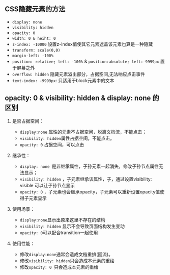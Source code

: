 
## CSS隐藏元素的方法
* `display: none`
* `visibility: hidden`
* `opacity: 0`
* `width: 0 & heiht: 0`
* `z-index: -10000` 设置z-index值使其它元素遮盖该元素也算是一种隐藏
* `transform: scale(0,0)`
* `margin-left: -100%`
* `position: relative; left: -100%` & `position:absolute; left:-9999px` 置于屏幕之外
* `overflow: hidden`  隐藏元素溢出部分，占据空间,无法响应点击事件
* `text-index: -9999px`: 只适用于block元素中的文本

## opacity: 0 & visibility: hidden & display: none 的区别
1. 是否占据空间：
    * `display:none` 属性的元素不占据空间，脱离文档流，不能点击；
    * `visibility: hidden`属性占据空间，不能点击。
    * `opacity: 0` 占据空间，可以点击

2. 继承性：
    * `display: none `是非继承属性，子孙元素一起消失，修改子孙节点属性无法显示；
    * `visibility: hidden` ，子元素继承该属性，子，通过设置visibility: visible 可以让子孙节点显示
    * `opacity: 0` ，子元素也会继承opacity，子元素可以重新设置opacity值使得子元素显示

3. 使用场景：
    * `display:none`显示出原来这里不存在的结构
    * `visibility: hidden` 显示不会导致页面结构发生变动
    * `opacity: 0`可以配合transition一起使用

4. 使用性能：
    * 修改`display:none`通常会造成文档重排(回流)。
    * 修改`visibility: hidden`只会造成本元素的重绘
    * 修改`opacity: 0 `只会造成本元素的重绘